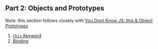 ## Part 2: Objects and Prototypes

Note: this section follows closely with [You Dont Know JS: this & Object Prototypes](https://github.com/getify/You-Dont-Know-JS/blob/master/this%20%26%20object%20prototypes/ch1.md)

1. [`this` Keyword](this-Keyword.md)
2. [Binding](Binding.md)

